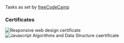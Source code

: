 Tasks as set by [freeCodeCamp](https://www.freecodecamp.org/)

### Certificates
![Responsive web design certificate](https://user-images.githubusercontent.com/95859352/167078303-2332ad29-bc63-4827-a2df-fdf74b31ca49.png)
![Javascript Algorithms and Data Structure caertificate](https://user-images.githubusercontent.com/95859352/167625259-9bcc9798-faf6-4233-bcda-0aaab4da9f2c.png)
